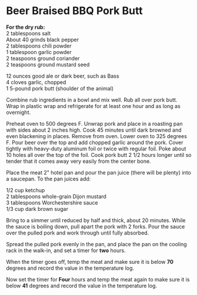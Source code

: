 # Beer Braised BBQ Pork Butt

**For the dry rub:**  
 2 tablespoons salt  
 About 40 grinds black pepper  
 2 tablespoons chili powder  
 1 tablespoon garlic powder  
 2 teaspoons ground coriander  
 2 teaspoons ground mustard seed

12 ounces good ale or dark beer, such as Bass  
 4 cloves garlic, chopped  
 1 5-pound pork butt \(shoulder of the animal\)

Combine rub ingredients in a bowl and mix well. Rub all over pork butt. Wrap in plastic wrap and refrigerate for at least one hour and as long as overnight.

Preheat oven to 500 degrees F. Unwrap pork and place in a roasting pan with sides about 2 inches high. Cook 45 minutes until dark browned and even blackening in places. Remove from oven. Lower oven to 325 degrees F. Pour beer over the top and add chopped garlic around the pork. Cover tightly with heavy-duty aluminum foil or twice with regular foil. Poke about 10 holes all over the top of the foil. Cook pork butt 2 1/2 hours longer until so tender that it comes away very easily from the center bone.

Place the meat 2" hotel pan and pour the pan juice \(there will be plenty\) into a saucepan. To the pan juices add:

1/2 cup ketchup  
 2 tablespoons whole-grain Dijon mustard  
 3 tablespoons Worchestershire sauce  
 1/3 cup dark brown sugar

Bring to a simmer until reduced by half and thick, about 20 minutes. While the sauce is boiling down, pull apart the pork with 2 forks. Pour the sauce over the pulled pork and work through until fully absorbed.

Spread the pulled pork evenly in the pan, and place the pan on the cooling rack in the walk-in, and set a timer for **two** hours.

When the timer goes off, temp the meat and make sure it is below **70** degrees and record the value in the temperature log.

Now set the timer for **Four** hours and temp the meat again to make sure it is below **41** degrees and record the value in the temperature log.  


